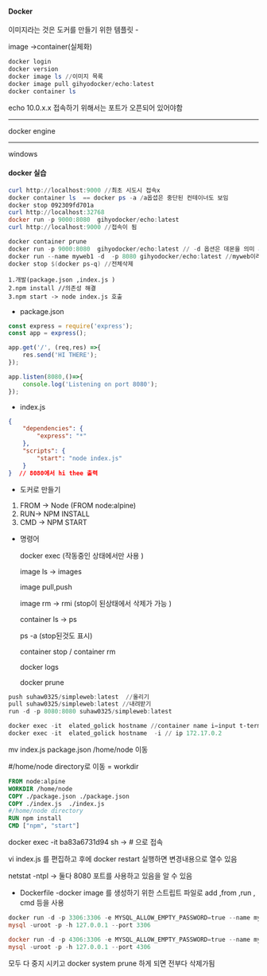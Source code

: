 #### Docker



이미지라는 것은 도커를 만들기 위한 템플릿 -

image ->container(실체화)

```powershell
docker login
docker version 
docker image ls //이미지 목록
docker image pull gihyodocker/echo:latest
docker container ls

```

echo  10.0.x.x  접속하기 위해서는 포트가 오픈되어 있어야함 

---------------------

docker engine

--------------

windows

#### docker 실습 

```powershell
curl http://localhost:9000 //최초 시도시 접속x 
docker container ls  == docker ps -a /a옵셥은 중단된 컨테이너도 보임
docker stop 092309fd701a
curl http://localhost:32768
docker run -p 9000:8080  gihyodocker/echo:latest
curl http://localhost:9000 //접속이 됨
```

```powershell
docker container prune
docker run -p 9000:8080  gihyodocker/echo:latest // -d 옵션은 데몬을 의미 새로운 아이디로 발급
docker run --name myweb1 -d  -p 8080 gihyodocker/echo:latest //myweb이라는 이름으로 만들어짐
docker stop $(docker ps-q) //전체삭제 

```

````shell
1.개발(package.json ,index.js )
2.npm install //의존성 해결
3.npm start -> node index.js 호출
````

- package.json


```js
const express = require('express');
const app = express();

app.get('/', (req,res) =>{
    res.send('HI THERE');
});

app.listen(8080,()=>{
    console.log('Listening on port 8080');
});
```

- index.js

```json
{
    "dependencies": {
        "express": "*"
    },
    "scripts": {
        "start": "node index.js"
    }
}  // 8080에서 hi thee 출력 
```

- 도커로 만들기 

1. FROM -> Node (FROM node:alpine)
2. RUN-> NPM INSTALL
3. CMD -> NPM START 

- 명령어 

  docker exec (작동중인 상태에서만 사용 )

  image ls -> images

  image pull,push

  image rm -> rmi (stop이 된상태에서 삭제가 가능 )

  container ls -> ps 

  ps -a (stop된것도 표시)

  container stop / container rm

  docker logs  

  docker prune

```powershell
push suhaw0325/simpleweb:latest  //올리기 
pull suhaw0325/simpleweb:latest //내려받기 
run -d -p 8080:8080 suhaw0325/simpleweb:latest

```



```powershell
docker exec -it  elated_golick hostname //container name i=input t-terminal 
docker exec -it  elated_golick hostname  -i // ip 172.17.0.2
```

mv index.js package.json  /home/node  이동 

\#/home/node directory로 이동 = workdir 

```dockerfile
FROM node:alpine
WORKDIR /home/node 
COPY ./package.json ./package.json
COPY ./index.js  ./index.js
#/home/node directory
RUN npm install 
CMD ["npm", "start"]
```

docker exec -it ba83a6731d94 sh -> # 으로 접속 

vi index.js 를 편집하고 후에 docker restart 실행하면 변경내용으로 열수 있음 

netstat -ntpl -> 둘다 8080 포트를 사용하고 있음을 알 수 있음

 

- Dockerfile -docker image 를 생성하기 위한 스트립트 파일로 add ,from ,run , cmd 등을 사용

  

```powershell
docker run -d -p 3306:3306 -e MYSQL_ALLOW_EMPTY_PASSWORD=true --name mysql mysql:5.7
mysql -uroot -p -h 127.0.0.1 --port 3306

docker run -d -p 4306:3306 -e MYSQL_ALLOW_EMPTY_PASSWORD=true --name mysql mysql:5.7
mysql -uroot -p -h 127.0.0.1 --port 4306
```

 

모두 다 중지 시키고   docker system prune 하게 되면 전부다 삭제가됨

 